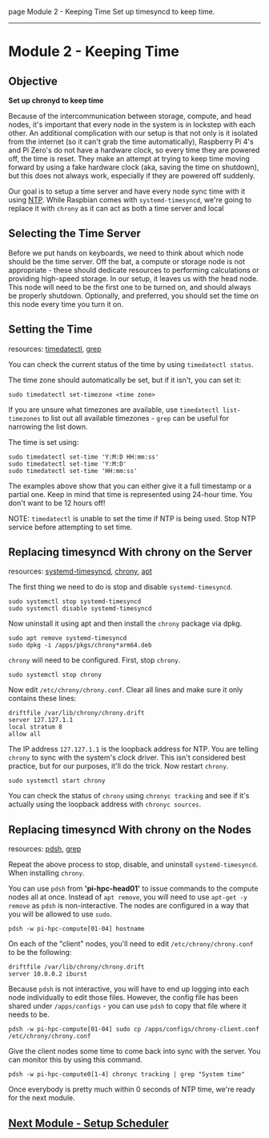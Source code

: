 page
Module 2 - Keeping Time
Set up timesyncd to keep time.

---

# Module 2 - Keeping Time

## Objective

**Set up chronyd to keep time**

Because of the intercommunication between storage, compute, and head nodes, it's important that every node in the system is in lockstep with each other. An additional complication with our setup is that not only is it isolated from the internet (so it can't grab the time automatically), Raspberry Pi 4's and Pi Zero's do not have a hardware clock, so every time they are powered off, the time is reset. They make an attempt at trying to keep time moving forward by using a fake hardware clock (aka, saving the time on shutdown), but this does not always work, especially if they are powered off suddenly.

Our goal is to setup a time server and have every node sync time with it using [NTP](https://en.wikipedia.org/wiki/Network_Time_Protocol). While Raspbian comes with `systemd-timesyncd`, we're going to replace it with `chrony` as it can act as both a time server and local 

## Selecting the Time Server

Before we put hands on keyboards, we need to think about which node should be the time server. Off the bat, a compute or storage node is not appropriate - these should dedicate resources to performing calculations or providing high-speed storage. In our setup, it leaves us with the head node. This node will need to be the first one to be turned on, and should always be properly shutdown. Optionally, and preferred, you should set the time on this node every time you turn it on.

## Setting the Time

<span class="small">resources:
[timedatectl](https://www.freedesktop.org/software/systemd/man/timedatectl.html),
[grep](https://linux.die.net/man/1/grep)
</span>

You can check the current status of the time by using `timedatectl status`.

The time zone should automatically be set, but if it isn't, you can set it:

```
sudo timedatectl set-timezone <time zone>
```

If you are unsure what timezones are available, use `timedatectl list-timezones` to list out all available timezones - `grep` can be useful for narrowing the list down.

The time is set using:

```
sudo timedatectl set-time 'Y:M:D HH:mm:ss'
sudo timedatectl set-time 'Y:M:D'
sudo timedatectl set-time 'HH:mm:ss'
```

The examples above show that you can either give it a full timestamp or a partial one. Keep in mind that time is represented using 24-hour time. You don't want to be 12 hours off!

NOTE: `timedatectl` is unable to set the time if NTP is being used. Stop NTP service before attempting to set time.

## Replacing timesyncd With chrony on the Server

<span class="small">resources:
[systemd-timesyncd](https://wiki.archlinux.org/title/Systemd-timesyncd),
[chrony](https://chrony-project.org),
[apt](https://linux.die.net/man/8/apt)
</span>

The first thing we need to do is stop and disable `systemd-timesyncd`.

```
sudo systemctl stop systemd-timesyncd
sudo systemctl disable systemd-timesyncd
```

Now uninstall it using apt and then install the `chrony` package via dpkg.

```
sudo apt remove systemd-timesyncd
sudo dpkg -i /apps/pkgs/chrony*arm64.deb
```

`chrony` will need to be configured. First, stop `chrony`.

```
sudo systemctl stop chrony
```

Now edit `/etc/chrony/chrony.conf`. Clear all lines and make sure it only contains these lines:

```
driftfile /var/lib/chrony/chrony.drift
server 127.127.1.1
local stratum 8
allow all
```

The IP address `127.127.1.1` is the loopback address for NTP. You are telling `chrony` to sync with the system's clock driver. This isn't considered best practice, but for our purposes, it'll do the trick. Now restart `chrony`.

```
sudo systemctl start chrony
```

You can check the status of `chrony` using `chronyc tracking` and see if it's actually using the loopback address with `chronyc sources`.

## Replacing timesyncd With chrony on the Nodes

<span class="small">resources:
[pdsh](https://linux.die.net/man/1/pdsh),
[grep](https://linux.die.net/man/1/grep)
</span>

Repeat the above process to stop, disable, and uninstall `systemd-timesyncd`. When installing `chrony`.

You can use `pdsh` from **'pi-hpc-head01'** to issue commands to the compute nodes all at once. Instead of `apt remove`, you will need to use `apt-get -y remove` as `pdsh` is non-interactive. The nodes are configured in a way that you will be allowed to use `sudo`.

```
pdsh -w pi-hpc-compute[01-04] hostname
```

On each of the "client" nodes, you'll need to edit `/etc/chrony/chrony.conf` to be the following:

```
driftfile /var/lib/chrony/chrony.drift
server 10.0.0.2 iburst
```

Because `pdsh` is not interactive, you will have to end up logging into each node individually to edit those files. However, the config file has been shared under `/apps/configs` - you can use `pdsh` to copy that file where it needs to be.

```
pdsh -w pi-hpc-compute[01-04] sudo cp /apps/configs/chrony-client.conf /etc/chrony/chrony.conf
```

Give the client nodes some time to come back into sync with the server. You can monitor this by using this command.

```
pdsh -w pi-hpc-compute0[1-4] chronyc tracking | grep "System time"
```

Once everybody is pretty much within 0 seconds of NTP time, we're ready for the next module.

## [Next Module - Setup Scheduler](module-3)
